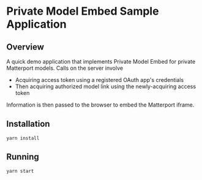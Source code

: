 # Private Model Embed Sample Application

## Overview
A quick demo application that implements Private Model Embed for private Matterport models. Calls on the server involve
- Acquiring access token using a registered OAuth app's credentials
- Then acquiring authorized model link using the newly-acquiring access token

Information is then passed to the browser to embed the Matterport iframe.

## Installation

```yarn install```

## Running

```yarn start```
